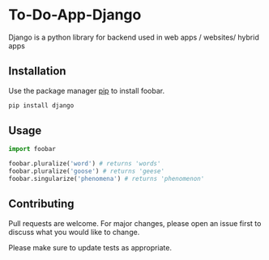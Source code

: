 # To-Do-App-Django
Django is a python library for backend used in web apps / websites/ hybrid apps
## Installation
Use the package manager [pip](https://pip.pypa.io/en/stable/) to install foobar.

```bash
pip install django
```

## Usage

```python
import foobar

foobar.pluralize('word') # returns 'words'
foobar.pluralize('goose') # returns 'geese'
foobar.singularize('phenomena') # returns 'phenomenon'
```

## Contributing
Pull requests are welcome. For major changes, please open an issue first to discuss what you would like to change.

Please make sure to update tests as appropriate.
